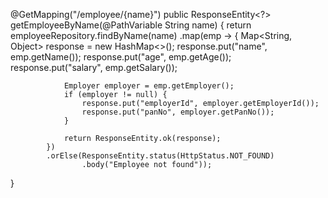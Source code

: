 @GetMapping("/employee/{name}")
public ResponseEntity<?> getEmployeeByName(@PathVariable String name) {
    return employeeRepository.findByName(name)
            .map(emp -> {
                Map<String, Object> response = new HashMap<>();
                response.put("name", emp.getName());
                response.put("age", emp.getAge());
                response.put("salary", emp.getSalary());

                Employer employer = emp.getEmployer();
                if (employer != null) {
                    response.put("employerId", employer.getEmployerId());
                    response.put("panNo", employer.getPanNo());
                }

                return ResponseEntity.ok(response);
            })
            .orElse(ResponseEntity.status(HttpStatus.NOT_FOUND)
                    .body("Employee not found"));
}
